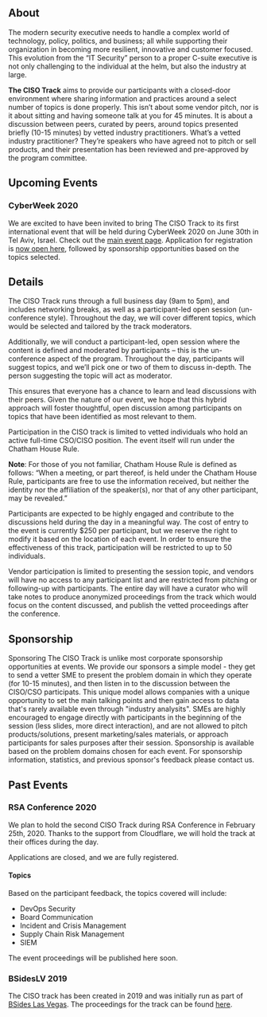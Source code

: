 ## About

The modern security executive needs to handle a complex world of technology, policy, politics, and business; all while supporting their organization in becoming more resilient, innovative and customer focused. This evolution from the “IT Security” person to a proper C-suite executive is not only challenging to the individual at the helm, but also the industry at large.

**The CISO Track** aims to provide our participants with a closed-door environment where sharing information and practices around a select number of topics is done properly. This isn’t about some vendor pitch, nor is it about sitting and having someone talk at you for 45 minutes. It is about a discussion between peers, curated by peers, around topics presented briefly (10-15 minutes) by vetted industry practitioners. What’s a vetted industry practitioner? They’re speakers who have agreed not to pitch or sell products, and their presentation has been reviewed and pre-approved by the program committee.

## Upcoming Events
### CyberWeek 2020
We are excited to have been invited to bring The CISO Track to its first international event that will be held during CyberWeek 2020 on June 30th in Tel Aviv, Israel. 
Check out the [main event page](cw2020).
Application for registration is [now open here](cw2020application), followed by sponsorship opportunities based on the topics selected.

## Details

The CISO Track runs through a full business day (9am to 5pm), and includes networking breaks, as well as a participant-led open session (un-conference style). Throughout the day, we will cover different topics, which would be selected and tailored by the track moderators.

Additionally, we will conduct a participant-led, open session where the content is defined and moderated by participants – this is the un-conference aspect of the program. Throughout the day, participants will suggest topics, and we’ll pick one or two of them to discuss in-depth. The person suggesting the topic will act as moderator.

This ensures that everyone has a chance to learn and lead discussions with their peers. Given the nature of our event, we hope that this hybrid approach will foster thoughtful, open discussion among participants on topics that have been identified as most relevant to them.

Participation in the CISO track is limited to vetted individuals who hold an active full-time CSO/CISO position. The event itself will run  under the Chatham House Rule.

**Note**: For those of you not familiar, Chatham House Rule is defined as follows: “When a meeting, or part thereof, is held under the Chatham House Rule, participants are free to use the information received, but neither the identity nor the affiliation of the speaker(s), nor that of any other participant, may be revealed.”

Participants are expected to be highly engaged and contribute to the discussions held during the day in a meaningful way. The cost of entry to the event is currently $250 per participant, but we reserve the right to modify it based on the location of each event. In order to ensure the effectiveness of this track, participation will be restricted to up to 50 individuals.

Vendor participation is limited to presenting the session topic, and vendors will have no access to any participant list and are restricted from pitching or following-up with participants. The entire day will have a curator who will take notes to produce anonymized proceedings from the track which would focus on the content discussed, and publish the vetted proceedings after the conference.

## Sponsorship
Sponsoring The CISO Track is unlike most corporate sponsorship opportunities at events. We provide our sponsors a simple model - they get to send a vetter SME to present the problem domain in which they operate (for 10-15 minutes), and then listen in to the discussion between the CISO/CSO participats. This unique model allows companies with a unique opportunity to set the main talking points and then gain access to data that's rarely available even through "industry analysits". SMEs are highly encouraged to engage directly with participants in the beginning of the session (less slides, more direct interaction), and are not allowed to pitch products/solutions, present marketing/sales materials, or approach participants for sales purposes after their session.
Sponsorship is available based on the problem domains chosen for each event.
For sponsorship information, statistics, and previous sponsor's feedback please contact us.

## Past Events
### RSA Conference 2020
We plan to hold the second CISO Track during RSA Conference in February 25th, 2020. Thanks to the support from Cloudflare, we will hold the track at their offices during the day.

Applications are closed, and we are fully registered.

#### Topics ####
Based on the participant feedback, the topics covered will include:
+ DevOps Security
+ Board Communication
+ Incident and Crisis Management
+ Supply Chain Risk Management
+ SIEM

The event proceedings will be published here soon.

### BSidesLV 2019
The CISO track has been created in 2019 and was initially run as part of [BSides Las Vegas](https://www.bsideslv.org/ciso-track/).
The proceedings for the track can be found [here](docs/CISO%20Track%20-%20BSidesLV%202019.pdf).
